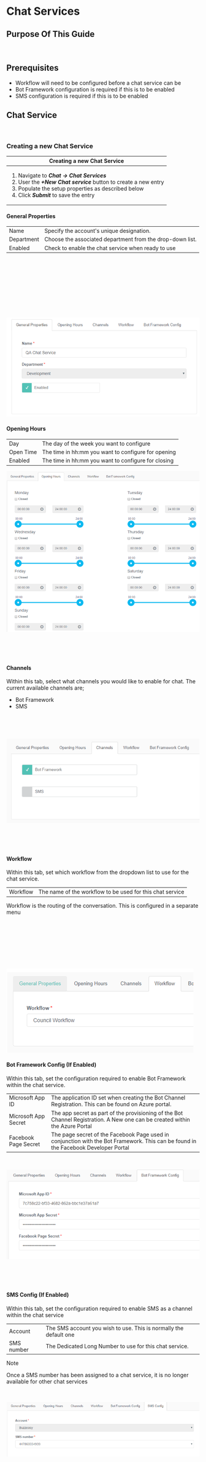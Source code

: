 # Chat Services

## Purpose Of This Guide

 

## Prerequisites 

-   Workflow will need to be configured before a chat service can be
-   Bot Framework configuration is required if this is to be enabled
-   SMS configuration is required if this is to be enabled  
      

## Chat Service

 

### Creating a new Chat Service

<table>
<colgroup>
<col style="width: 100%" />
</colgroup>
<thead>
<tr class="header">
<th>Creating a new Chat Service</th>
</tr>
</thead>
<tbody>
<tr class="odd">
<td><ol>
<li>Navigate to <em><strong>Chat → Chat Services</strong></em></li>
<li>User the <strong><em>+New Chat service</em></strong> button to create a new entry</li>
<li>Populate the setup properties as described below</li>
<li>Click <strong><em>Submit</em></strong> to save the entry</li>
</ol></td>
</tr>
</tbody>
</table>

#### General Properties

|            |                                                           |
|------------|-----------------------------------------------------------|
| Name       | Specify the account's unique designation.                 |
| Department | Choose the associated department from the drop-down list. |
| Enabled    | Check to enable the chat service when ready to use        |

 

 

 

 

 

![](attachments/13306450/13306639.png)

#### Opening Hours

|           |                                                     |
|-----------|-----------------------------------------------------|
| Day       | The day of the week you want to configure           |
| Open Time | The time in hh:mm you want to configure for opening |
| Enabled   | The time in hh:mm you want to configure for closing |

![](attachments/13306450/13306640.png)

 

 

#### Channels

Within this tab, select what channels you would like to enable for chat.
The current available channels are;

-   Bot Framework
-   SMS

 

 

![](attachments/13306450/13306641.png)

 

 

#### Workflow

Within this tab, set which workflow from the dropdown list to use for
the chat service. 

|          |                                                           |
|----------|-----------------------------------------------------------|
| Workflow | The name of the workflow to be used for this chat service |

Workflow is the routing of the conversation. This is configured in a
separate menu

 

 

 

 

![](attachments/13306450/13306642.png)

#### Bot Framework Config (If Enabled)

Within this tab, set the configuration required to enable Bot Framework
within the chat service. 

|                      |                                                                                                                                     |
|----------------------|-------------------------------------------------------------------------------------------------------------------------------------|
| Microsoft App ID     | The application ID set when creating the Bot Channel Registration. This can be found on Azure portal.                               |
| Microsoft App Secret | The app secret as part of the provisioning of the Bot Channel Registration. A New one can be created within the Azure Portal        |
| Facebook Page Secret | The page secret of the Facebook Page used in conjunction with the Bot Framework. This can be found in the Facebook Developer Portal |

 

![](attachments/13306450/13306644.png)

 

 

#### SMS Config (If Enabled)

Within this tab, set the configuration required to enable SMS as a
channel within the chat service

|            |                                                                   |
|------------|-------------------------------------------------------------------|
| Account    | The SMS account you wish to use. This is normally the default one |
| SMS number | The Dedicated Long Number to use for this chat service.           |

Note

Once a SMS number has been assigned to a chat service, it is no longer
available for other chat services

 

![](attachments/13306450/13306645.png)
